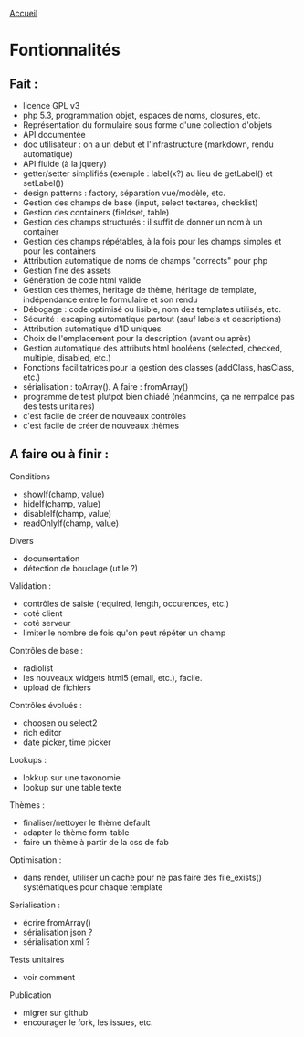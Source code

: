[Accueil](..)

# Fontionnalités

## Fait :

* licence GPL v3
* php 5.3, programmation objet, espaces de noms, closures, etc.
* Représentation du formulaire sous forme d'une collection d'objets
* API documentée
* doc utilisateur : on a un début et l'infrastructure (markdown, rendu automatique)
* API fluide (à la jquery)
* getter/setter simplifiés (exemple : label(x?) au lieu de getLabel() et setLabel())
* design patterns : factory, séparation vue/modèle, etc.
* Gestion des champs de base (input, select textarea, checklist)
* Gestion des containers (fieldset, table)
* Gestion des champs structurés : il suffit de donner un nom à un container
* Gestion des champs répétables, à la fois pour les champs simples et pour les containers
* Attribution automatique de noms de champs "corrects" pour php
* Gestion fine des assets
* Génération de code html valide
* Gestion des thèmes, héritage de thème, héritage de template, indépendance entre le formulaire  et son rendu
* Débogage : code optimisé ou lisible, nom des templates utilisés, etc.
* Sécurité : escaping automatique partout (sauf labels et descriptions)
* Attribution automatique d'ID uniques
* Choix de l'emplacement pour la description (avant ou après)
* Gestion automatique des attributs html booléens (selected, checked, multiple, disabled, etc.)
* Fonctions facilitatrices pour la gestion des classes (addClass, hasClass, etc.)
* sérialisation : toArray(). A faire : fromArray()
* programme de test plutpot bien chiadé (néanmoins, ça ne rempalce pas des tests unitaires)
* c'est facile de créer de nouveaux contrôles
* c'est facile de créer de nouveaux thèmes

## A faire ou à finir :
Conditions
* showIf(champ, value)
* hideIf(champ, value)
* disableIf(champ, value)
* readOnlyIf(champ, value)

Divers
* documentation
* détection de bouclage (utile ?)

Validation :
* contrôles de saisie (required, length, occurences, etc.)
* coté client
* coté serveur
* limiter le nombre de fois qu'on peut répéter un champ

Contrôles de base :
* radiolist
* les nouveaux widgets html5 (email, etc.), facile.
* upload de fichiers

Contrôles évolués :
* choosen ou select2
* rich editor
* date picker, time picker

Lookups :
* lokkup sur une taxonomie
* lookup sur une table texte

Thèmes :
* finaliser/nettoyer le thème default
* adapter le thème form-table
* faire un thème à partir de la css de fab

Optimisation :
* dans render, utiliser un cache pour ne pas faire des file_exists() systématiques pour chaque template

Serialisation :
* écrire fromArray()
* sérialisation json ?
* sérialisation xml ?

Tests unitaires
* voir comment

Publication
* migrer sur github
* encourager le fork, les issues, etc.